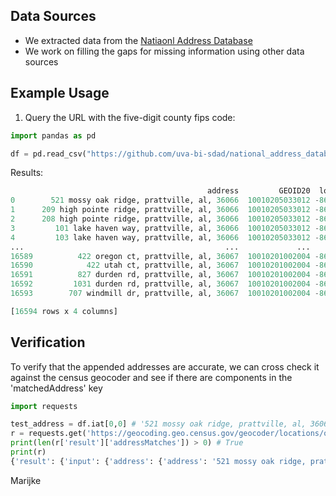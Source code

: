 ## Data Sources
- We extracted data from the [Natiaonl Address Database](https://www.transportation.gov/gis/national-address-database)
- We work on filling the gaps for missing information using other data sources

## Example Usage

1. Query the URL with the five-digit county fips code:
```python
import pandas as pd

df = pd.read_csv("https://github.com/uva-bi-sdad/national_address_database/raw/main/data/address/01001.csv.xz", dtype={'GEOI20':object})
```

Results: 
```python
                                            address         GEOID20  longitude   latitude
0        521 mossy oak ridge, prattville, al, 36066  10010205033012 -86.429760  32.468279
1      209 high pointe ridge, prattville, al, 36066  10010205033012 -86.430169  32.470367
2      208 high pointe ridge, prattville, al, 36066  10010205033012 -86.430166  32.470378
3         101 lake haven way, prattville, al, 36066  10010205033012 -86.433429  32.469669
4         103 lake haven way, prattville, al, 36066  10010205033012 -86.433428  32.469648
...                                             ...             ...        ...        ...
16589          422 oregon ct, prattville, al, 36067  10010201002004 -86.489276  32.476746
16590            422 utah ct, prattville, al, 36067  10010201002004 -86.489308  32.477721
16591          827 durden rd, prattville, al, 36067  10010201002004 -86.484975  32.493014
16592         1031 durden rd, prattville, al, 36067  10010201002004 -86.483758  32.493887
16593        707 windmill dr, prattville, al, 36067  10010201002004 -86.489679  32.492366

[16594 rows x 4 columns]
```

## Verification
To verify that the appended addresses are accurate, we can cross check it against the census geocoder and see if there are components in the 'matchedAddress' key

```python
import requests

test_address = df.iat[0,0] # '521 mossy oak ridge, prattville, al, 36066'
r = requests.get('https://geocoding.geo.census.gov/geocoder/locations/onelineaddress?address=%s&benchmark=2020&format=json' % test_address).json()
print(len(r['result']['addressMatches']) > 0) # True
print(r)  
{'result': {'input': {'address': {'address': '521 mossy oak ridge, prattville, al, 36066'}, 'benchmark': {'isDefault': False, 'benchmarkDescription': 'Public Address Ranges - Census 2020 Benchmark', 'id': '2020', 'benchmarkName': 'Public_AR_Census2020'}}, 'addressMatches': [{'tigerLine': {'side': 'L', 'tigerLineId': '2838521'}, 'coordinates': {'x': -86.42976028846772, 'y': 32.46827875597135}, 'addressComponents': {'zip': '36066', 'streetName': 'MOSSY OAK', 'preType': '', 'city': 'PRATTVILLE', 'preDirection': '', 'suffixDirection': '', 'fromAddress': '519', 'state': 'AL', 'suffixType': 'RIDGE', 'toAddress': '599', 'suffixQualifier': '', 'preQualifier': ''}, 'matchedAddress': '521 MOSSY OAK RIDGE, PRATTVILLE, AL, 36066'}]}}
```
Marijke
